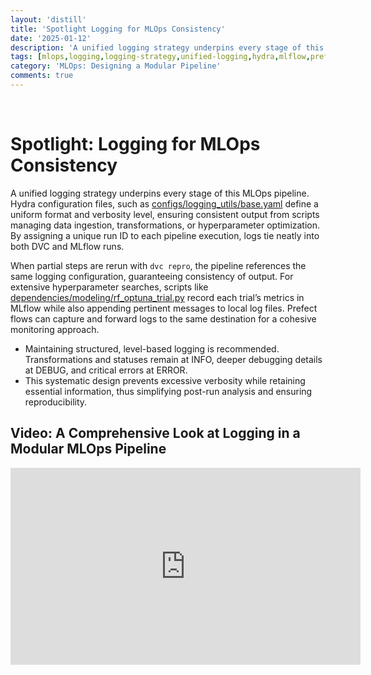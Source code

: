 ```yaml
---
layout: 'distill'
title: 'Spotlight Logging for MLOps Consistency'
date: '2025-01-12'
description: 'A unified logging strategy underpins every stage of this MLOps pipeline. Hydra configuration files, such as configs/logging_utils/base.yaml define a uniform format and verbosity level, ensuring consistent output from scripts managing data ingestion, transformations, or hyperparameter optimization. By assigning a unique run ID to each pipeline execution, logs tie neatly into both DVC and MLflow runs.'
tags: [mlops,logging,logging-strategy,unified-logging,hydra,mlflow,prefect,log-levels,reproducibility]
category: 'MLOps: Designing a Modular Pipeline'
comments: true
---
```


<br>

# Spotlight: Logging for MLOps Consistency

A unified logging strategy underpins every stage of this MLOps pipeline. Hydra configuration files, such as [configs/logging_utils/base.yaml](https://github.com/kletobias/advanced-mlops-lifecycle-hydra-mlflow-optuna-dvc/tree/main/configs/logging_utils/base.yaml) define a uniform format and verbosity level, ensuring consistent output from scripts managing data ingestion, transformations, or hyperparameter optimization. By assigning a unique run ID to each pipeline execution, logs tie neatly into both DVC and MLflow runs.

When partial steps are rerun with `dvc repro`, the pipeline references the same logging configuration, guaranteeing consistency of output. For extensive hyperparameter searches, scripts like [dependencies/modeling/rf_optuna_trial.py](https://github.com/kletobias/advanced-mlops-lifecycle-hydra-mlflow-optuna-dvc/tree/main/dependencies/modeling/rf_optuna_trial.py) record each trial’s metrics in MLflow while also appending pertinent messages to local log files. Prefect flows can capture and forward logs to the same destination for a cohesive monitoring approach.

- Maintaining structured, level-based logging is recommended. Transformations and statuses remain at INFO, deeper debugging details at DEBUG, and critical errors at ERROR.
- This systematic design prevents excessive verbosity while retaining essential information, thus simplifying post-run analysis and ensuring reproducibility.



## Video: A Comprehensive Look at Logging in a Modular MLOps Pipeline

<iframe width="560" height="315" src="https://www.youtube.com/embed/nDq3mY0Ap7o" title="YouTube video player" frameborder="0" allow="accelerometer; autoplay; clipboard-write; encrypted-media; gyroscope; picture-in-picture; web-share" referrerpolicy="strict-origin-when-cross-origin" allowfullscreen></iframe>


